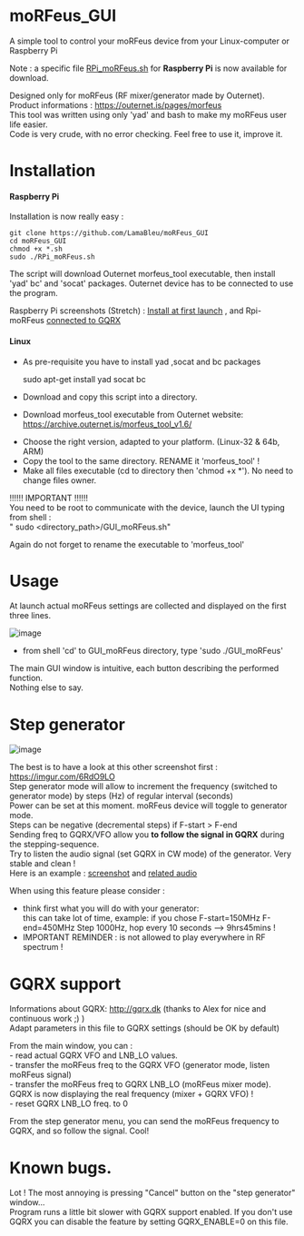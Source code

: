 # moRFeus_GUI

A simple tool to control your moRFeus device from your Linux-computer or Raspberry Pi

Note : a specific file [RPi_moRFeus.sh](https://github.com/LamaBleu/moRFeus_GUI/RPi_moRFeus.sh) for **Raspberry Pi** is now available for download.

Designed only for moRFeus (RF mixer/generator made by Outernet).  
Product informations : https://outernet.is/pages/morfeus   
This tool was written using only 'yad' and bash to make my moRFeus user life easier.  
Code is very crude, with no error checking. Feel free to use it, improve it. 

Installation  
============

 #### Raspberry Pi
 
 Installation is now really easy : 
 
 
`git clone https://github.com/LamaBleu/moRFeus_GUI`  
`cd moRFeus_GUI`  
`chmod +x *.sh`  
`sudo ./RPi_moRFeus.sh`  
  

The script will download Outernet morfeus_tool executable, then install 'yad' bc' and 'socat' packages.
Outernet device has to be connected to use the program.

Raspberry Pi screenshots (Stretch) : [Install at first launch](https://imgur.com/2Qbmq5h) , and Rpi-moRFeus [connected to GQRX](https://imgur.com/ACr0HGj)

#### Linux

* As pre-requisite you have to install yad ,socat and bc packages  

     sudo apt-get install yad socat bc  
     
* Download and copy this script into a directory.  
* Download morfeus_tool executable from Outernet website: https://archive.outernet.is/morfeus_tool_v1.6/  
- Choose the right version, adapted to your platform.  (Linux-32 & 64b, ARM)    
- Copy the tool to the same directory. RENAME it 'morfeus_tool' !  
- Make all files executable (cd to directory then 'chmod +x *'). No need to change files owner. 
 

!!!!!! IMPORTANT !!!!!!  
You need to be root to communicate with the device, launch the UI typing from shell :   
  " sudo <directory_path>/GUI_moRFeus.sh"  

 Again do not forget to rename the executable to 'morfeus_tool'  

Usage  
=====

At launch actual moRFeus settings are collected and displayed on the first three lines.

![image](https://user-images.githubusercontent.com/26578895/38947869-5274aa46-433e-11e8-8e76-18c5039fda80.png)

- from shell 'cd' to GUI_moRFeus directory, type 'sudo ./GUI_moRFeus'  

The main GUI window is intuitive, each button describing the performed function.  
Nothing else to say.  

Step generator
==============

![image](https://user-images.githubusercontent.com/26578895/38948007-aca71f4e-433e-11e8-9bfe-714a17975774.png)



The best is to have a look at this other screenshot first : https://imgur.com/6RdO9LO   
Step generator mode will allow to increment the frequency (switched to generator mode) by steps (Hz) of regular interval (seconds)  
Power can be set at this moment. moRFeus device will toggle to generator mode.  
Steps can be negative (decremental steps) if F-start > F-end  
Sending freq to GQRX/VFO allow you **to follow the signal in GQRX** during the stepping-sequence.  
Try to listen the audio signal (set GQRX in CW mode) of the generator. Very stable and clean !  
Here is an example : [screenshot](https://imgur.com/vmZoEP2) and [related audio](https://vocaroo.com/i/s0efbrP0W1cP)

When using this feature please consider : 
- think first what you will do with your generator:  
  this can take lot of time, example: if you chose F-start=150MHz F-end=450MHz Step 1000Hz, hop every 10 seconds --> 9hrs45mins !  
- IMPORTANT REMINDER : is not allowed to play everywhere in RF spectrum !  


GQRX support  
============
Informations about GQRX: http://gqrx.dk (thanks to Alex for nice and continuous work ;) )  
 Adapt parameters in this file to GQRX settings (should be OK by default)  
 
 From the main window, you can :  
	- read actual GQRX VFO and LNB_LO values.  
	- transfer the moRFeus freq to the GQRX VFO (generator mode, listen moRFeus signal)  
	- transfer the moRFeus freq to GQRX LNB_LO (moRFeus mixer mode).
	  GQRX is now displaying the real frequency (mixer + GQRX VFO) !  
	- reset GQRX LNB_LO freq. to 0 
	  
 
 From the step generator menu, you can send the moRFeus frequency to GQRX, and so follow the signal. Cool!  


Known bugs.  
===========
Lot ! 
The most annoying is pressing "Cancel" button on the "step generator" window...  
Program runs a little bit slower with GQRX support enabled. 
If you don't use GQRX you can disable the feature by setting GQRX_ENABLE=0 on this file.  



